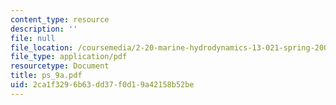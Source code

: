 ```yaml
---
content_type: resource
description: ''
file: null
file_location: /coursemedia/2-20-marine-hydrodynamics-13-021-spring-2005/2ca1f3296b63dd37f0d19a42158b52be_ps_9a.pdf
file_type: application/pdf
resourcetype: Document
title: ps_9a.pdf
uid: 2ca1f329-6b63-dd37-f0d1-9a42158b52be
---
```

